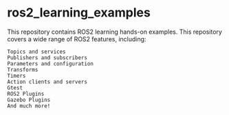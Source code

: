# ros2_learning_examples
This repository contains ROS2 learning hands-on examples.
This repository covers a wide range of ROS2 features, including:

    Topics and services
    Publishers and subscribers
    Parameters and configuration
    Transforms
    Timers
    Action clients and servers
    Gtest
    ROS2 Plugins
    Gazebo Plugins
    And much more!
